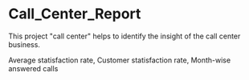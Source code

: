 # Call_Center_Report
This project "call center" helps to identify the insight of the call center business.

Average statisfaction rate, Customer statisfaction rate, Month-wise answered calls 
